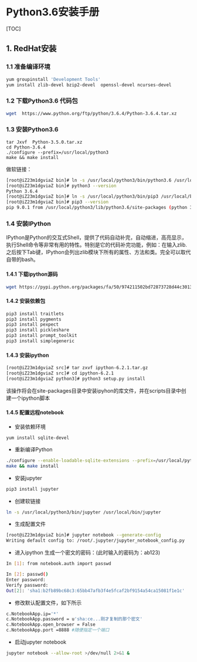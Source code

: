 #  Python3.6安装手册

[TOC]

## 1.  RedHat安装

### 1.1 准备编译环境

```bash
yum groupinstall 'Development Tools'
yum install zlib-devel bzip2-devel  openssl-devel ncurses-devel
```

### 1.2 下载Python3.6 代码包

```bash
wget  https://www.python.org/ftp/python/3.6.4/Python-3.6.4.tar.xz
```


### 1.3  安装Python3.6

```
tar Jxvf  Python-3.5.0.tar.xz
cd Python-3.6.4
./configure --prefix=/usr/local/python3
make && make install
```



做软链接：

```bash
[root@iZ23m1dgviaZ bin]# ln -s /usr/local/python3/bin/python3.6 /usr/local/bin/python3
[root@iZ23m1dgviaZ bin]# python3 --version
Python 3.6.4
[root@iZ23m1dgviaZ bin]# ln -s /usr/local/python3/bin/pip3 /usr/local/bin/pip3
[root@iZ23m1dgviaZ bin]# pip3 --version
pip 9.0.1 from /usr/local/python3/lib/python3.6/site-packages (python 3.6)
```

### 1.4 安装IPython
IPython是Python的交互式Shell，提供了代码自动补完，自动缩进，高亮显示，执行Shell命令等非常有用的特性。特别是它的代码补完功能，例如：在输入zlib.之后按下Tab键，IPython会列出zlib模块下所有的属性、方法和类。完全可以取代自带的bash。

#### 1.4.1 下载ipython源码

```bash
wget https://pypi.python.org/packages/fa/50/974211502bd72873728d44c3013fe79875c819c8fb69f778bcfd67bc7d38/ipython-6.2.1.tar.gz#md5=6873d91d340c6069a4f7c2d65258523b
```

#### 1.4.2 安装依赖包

```bash
pip3 install traitlets
pip3 install pygments
pip3 install pexpect
pip3 install pickleshare
pip3 install prompt_toolkit
pip3 install simplegeneric
```


#### 1.4.3 安装ipython

```bash
[root@iZ23m1dgviaZ src]# tar zxvf ipython-6.2.1.tar.gz
[root@iZ23m1dgviaZ src]# cd ipython-6.2.1
[root@iZ23m1dgviaZ python3]# python3 setup.py install
```
该操作将会在site-packages目录中安装ipyhon的库文件，并在scripts目录中创建一个ipython脚本


#### 1.4.5 配置远程notebook
- 安装依赖环境

```
yum install sqlite-devel
```

- 重新编译Python

```bash
./configure --enable-loadable-sqlite-extensions --prefix=/usr/local/python3
make && make install
```

- 安装jupyter

```bash
pip3 install jupyter
```

- 创建软链接

```bash
ln -s /usr/local/python3/bin/jupyter /usr/local/bin/jupyter
```

- 生成配置文件

```bash
[root@iZ23m1dgviaZ bin]# jupyter notebook --generate-config
Writing default config to: /root/.jupyter/jupyter_notebook_config.py
```

- 进入ipython 生成一个密文的密码：(此时输入的密码为：ab123)

```bash
In [1]: from notebook.auth import passwd

In [2]: passwd()
Enter password:
Verify password:
Out[2]: 'sha1:b2fb89bc68c3:65bb47afb3f4e5fcaf2bf9154a54ca15081f1e1c'

```

- 修改默认配置文件，如下所示

```bash
c.NotebookApp.ip='*'
c.NotebookApp.password = u'sha:ce...刚才复制的那个密文'
c.NotebookApp.open_browser = False
c.NotebookApp.port =8888 #随便指定一个端口
```


- 启动jupyter notebook

```bash
jupyter notebook --allow-root >/dev/null 2>&1 &

```
